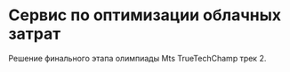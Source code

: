 # Cервис по оптимизации облачных затрат

Решение финального этапа олимпиады Mts TrueTechChamp трек 2.
